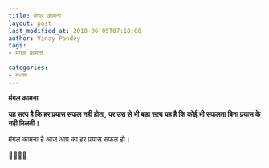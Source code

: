 ```yaml
---
title: मंगल कामना
layout: post
last_modified_at: 2018-06-05T07:18:00
author: Vinay Pandey
tags:
- मंगल कामना

categories:
- मध्यम
---
```

**मंगल कामना**

**यह सत्य है कि हर प्रयास सफल नही होता,**
**पर उस से भी बड़ा सत्य यह है कि कोई भी सफलता बिना प्रयास के नही मिलती।**

मंगल कामना है आज आप का हर प्रयास सफल हो। 

🙏🌷🌷🙏


